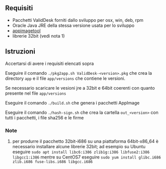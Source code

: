 
## Requisiti

- Pacchetti ValidDesk forniti dallo sviluppo per osx, win, deb, rpm
- Oracle Java JRE della stessa versione usata per lo sviluppo
- [appimagetool](https://github.com/Appimage/AppImageKit/releases)
- librerie 32bit (vedi nota 1)

## Istruzioni

Accertarsi di avere i requisiti elencati sopra

Eseguire il comando `./pkg2app.sh ValidDesk-<version>.pkg` che crea la directory `app` e il file `app/versions` che contiene le versioni.

Se necessario scaricare le vesioni jre a 32bit e 64bit coerenti con quanto presente nel file `app/versions`

Eseguire il comando `./build.sh` che genera i pacchetti AppImage

Eseguire il comando `./hash-sign.sh` che crea la cartella `out_<version>` con tutti i pacchetti, i file sha256 e le firme

### Note

1. per produrre il pacchetto 32bit-i686 su una piattaforma 64bit-x86_64 è necessario installare alcune librerie 32bit; ad esempio su Ubuntu eseguire `sudo apt install libc6:i386 zlib1g:i386 libfuse2:i386 libgcc1:i386` mentre su CentOS7 eseguire `sudo yum install glibc.i686 zlib.i686 fuse-libs.i686 libgcc.i686`

